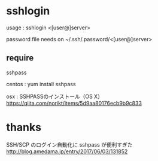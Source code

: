 # sshlogin

usage : sshlogin <[user@]server>

password file needs on ~/.ssh/.password/<[user@]server>

## require

sshpass

centos : yum install sshpass

osx : SSHPASSのインストール（OS X）https://qiita.com/norikt/items/5d9aa80176ecb9b9c833

# thanks
SSH/SCP のログイン自動化に sshpass が便利すぎた http://blog.amedama.jp/entry/2017/06/03/131852
